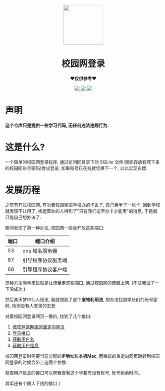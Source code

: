 <p align="center">
    <!-- <img style="border-radius:50%;" src="https://foruda.gitee.com/avatar/1699369775963451692/13673284_nekox41_1699369775.png!avatar128"/> -->
	<!-- <img src="my.svg"> -->
	<img src="https://gitee.com/nekox41/school-net/raw/master/my.svg" width="128" height="128"/>
</p>

<div align="center">

# 校园网登录

**❤仅供参考❤**

<p align="center">
	<a href="https://space.bilibili.com/100455457">
		<img src="https://img.shields.io/badge/B%E7%AB%99-white?logo=bilibili">
	</a>
	<a href="https://qm.qq.com/cgi-bin/qm/qr?k=a1sMkSIXA_F2_6tDhuXdnD2u7ibinIcT&noverify=0">
		<img src="https://img.shields.io/badge/QQ-%23339999?logo=Tencent%20QQ">
	</a>
	<img src="https://img.shields.io/badge/%E5%BC%80%E5%8F%91%E8%BF%9B%E5%BA%A6-100%25-red">
</p>
</div>

# 声明

**这个仓库只是提供一些学习代码, 无任何违法违规行为.**

# 这是什么?

一个简单的校园网登录程序, 通过访问同目录下的 SQLite 文件(里面存放有爬下来的校园网账号密码)尝试登录, 如果账号已在线就切换下一个, 以此实现白嫖.

# 发展历程

之前有开过校园网, 有次暑假回家把学校办的卡丢了, 自己另半了一张卡. 回到学校就发现不让用了, 找运营处的人得到了"只有我们这里办卡才能用"的消息, 于是就只能自己想办法了.

期间发现了第一种办法, 校园网一般会开放这些端口:

|端口|端口介绍|
|---|---|
|53|dns 域名服务器|
|67|引导程序协议服务端|
|68|引导程序协议客户端

这种方法简单来说就是让流量走这些端口, 通过校园网的疏漏上网.
(不过我试了一下没成功.)

然后某天梦中仙人授法, 我就想到了这个**废物利用法**, 想办法找到学长们的账号密码, 检测没有人登录的去登.

对着校园网登录网页一番扒, 找到了几个接口:

1. [微软登录网络的重定向网页](http://www.msftconnecttest.com/redirect)  
2. [登录接口](http://10.254.0.42:8081/ibillingportal/LoginAction_login.do)  
3. [获取用户名](http://10.254.0.42:8081/ibillingportal/LoginAction_getFullUserName.do)  
4. [获取用户信息](http://10.254.0.42:8081/ibillingportal/PortalAction_getUserInfo.do)

校园网登录时需要当前分配的**IP地址**和**本机Mac**, 而微软的重定向网页跳转到校园网登录的时候会带上这两个参数.

获取用户信息的接口可以帮我查看这个学籍有没有账号, 账号剩余时间...

其实还有个踢人下线的接口 (